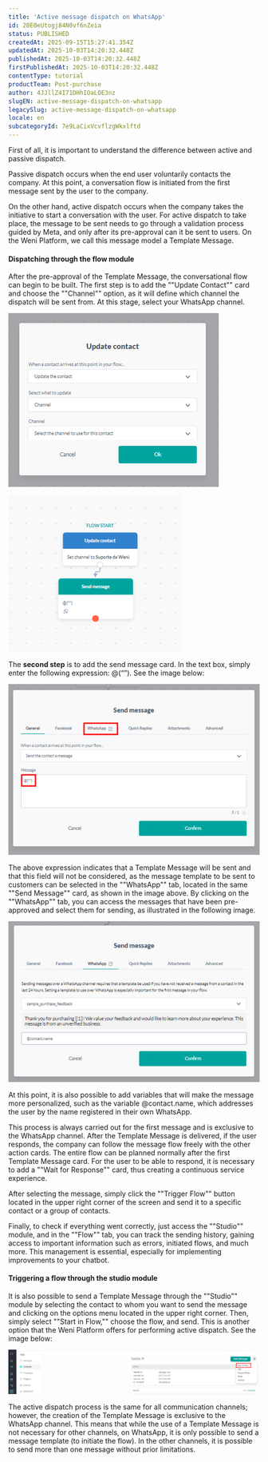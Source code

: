 ```yaml
---
title: 'Active message dispatch on WhatsApp'
id: 20E0eUtogj84N0vf6nZeia
status: PUBLISHED
createdAt: 2025-09-15T15:27:41.354Z
updatedAt: 2025-10-03T14:20:32.448Z
publishedAt: 2025-10-03T14:20:32.448Z
firstPublishedAt: 2025-10-03T14:20:32.448Z
contentType: tutorial
productTeam: Post-purchase
author: 4JJllZ4I71DHhIOaLOE3nz
slugEN: active-message-dispatch-on-whatsapp
legacySlug: active-message-dispatch-on-whatsapp
locale: en
subcategoryId: 7e9LaCixVcvflzgWkxlftd
---
```


First of all, it is important to understand the difference between active and passive dispatch.

Passive dispatch occurs when the end user voluntarily contacts the company. At this point, a conversation flow is initiated from the first message sent by the user to the company.

On the other hand, active dispatch occurs when the company takes the initiative to start a conversation with the user. For active dispatch to take place, the message to be sent needs to go through a validation process guided by Meta, and only after its pre-approval can it be sent to users. On the Weni Platform, we call this message model a Template Message.

#### **Dispatching through the flow module**

After the pre-approval of the Template Message, the conversational flow can begin to be built. The first step is to add the ""Update Contact"" card and choose the ""Channel"" option, as it will define which channel the dispatch will be sent from. At this stage, select your WhatsApp channel.

![](https://raw.githubusercontent.com/vtexdocs/help-center-content/refs/heads/main/docs/en/tutorials/weni-by-vtex/integrations/active-message-dispatch-on-whatsapp_1.png)

![](https://raw.githubusercontent.com/vtexdocs/help-center-content/refs/heads/main/docs/en/tutorials/weni-by-vtex/integrations/active-message-dispatch-on-whatsapp_2.png)

The **second step** is to add the send message card. In the text box, simply enter the following expression: @(“”). See the image below:

![](https://raw.githubusercontent.com/vtexdocs/help-center-content/refs/heads/main/docs/en/tutorials/weni-by-vtex/integrations/active-message-dispatch-on-whatsapp_3.png)

The above expression indicates that a Template Message will be sent and that this field will not be considered, as the message template to be sent to customers can be selected in the ""WhatsApp"" tab, located in the same ""Send Message"" card, as shown in the image above. By clicking on the ""WhatsApp"" tab, you can access the messages that have been pre-approved and select them for sending, as illustrated in the following image.

![](https://raw.githubusercontent.com/vtexdocs/help-center-content/refs/heads/main/docs/en/tutorials/weni-by-vtex/integrations/active-message-dispatch-on-whatsapp_4.png)

At this point, it is also possible to add variables that will make the message more personalized, such as the variable @contact.name, which addresses the user by the name registered in their own WhatsApp.

This process is always carried out for the first message and is exclusive to the WhatsApp channel. After the Template Message is delivered, if the user responds, the company can follow the message flow freely with the other action cards. The entire flow can be planned normally after the first Template Message card. For the user to be able to respond, it is necessary to add a ""Wait for Response"" card, thus creating a continuous service experience.

After selecting the message, simply click the ""Trigger Flow"" button located in the upper right corner of the screen and send it to a specific contact or a group of contacts.

Finally, to check if everything went correctly, just access the ""Studio"" module, and in the ""Flow"" tab, you can track the sending history, gaining access to important information such as errors, initiated flows, and much more. This management is essential, especially for implementing improvements to your chatbot.

#### **Triggering a flow through the studio module**

It is also possible to send a Template Message through the ""Studio"" module by selecting the contact to whom you want to send the message and clicking on the options menu located in the upper right corner. Then, simply select ""Start in Flow,"" choose the flow, and send. This is another option that the Weni Platform offers for performing active dispatch. See the image below:

![](https://raw.githubusercontent.com/vtexdocs/help-center-content/refs/heads/main/docs/en/tutorials/weni-by-vtex/integrations/active-message-dispatch-on-whatsapp_5.png)

The active dispatch process is the same for all communication channels; however, the creation of the Template Message is exclusive to the WhatsApp channel. This means that while the use of a Template Message is not necessary for other channels, on WhatsApp, it is only possible to send a message template (to initiate the flow). In the other channels, it is possible to send more than one message without prior limitations.
